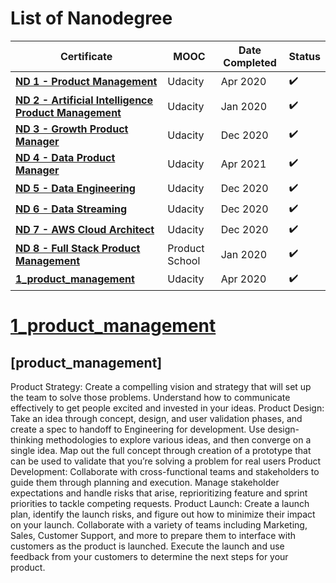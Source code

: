# List of Nanodegree


Certificate | MOOC | Date Completed | Status |
------------ | ------------- | -------------------- | -------------------- |
**[ND 1 - Product Management](1_product_management)**  | Udacity | Apr 2020 | :heavy_check_mark:
**[ND 2 - Artificial Intelligence Product Management](2_Artificial_Intelligence_Product_Management)**  | Udacity | Jan 2020 | :heavy_check_mark:
**[ND 3 - Growth Product Manager](3_Growth_Product_Manager)** | Udacity | Dec 2020| :heavy_check_mark:
**[ND 4 - Data Product Manager](4_Data_Product_Manager)**| Udacity | Apr 2021 | :heavy_check_mark:
**[ND 5 - Data Engineering](5_Data_Engineering)**| Udacity | Dec 2020 | :heavy_check_mark:
**[ND 6 - Data Streaming](6_Data_Streaming)**| Udacity | Dec 2020 | :heavy_check_mark:
**[ND 7 - AWS Cloud Architect](7_AWS_Cloud_Architect)**| Udacity | Dec 2020 | :heavy_check_mark:
**[ND 8 - Full Stack Product Management](8_Full_Stack_Product_Management)**| Product School | Jan 2020 | :heavy_check_mark:
**[1_product_management](#product_management)**  | Udacity | Apr 2020 | :heavy_check_mark:


# [1_product_management](#product_management)

## [product_management] 
Product Strategy:
Create a compelling vision and strategy that will set up the team to solve those problems. Understand how to communicate effectively to get people excited and invested in your ideas.
Product Design:
Take an idea through concept, design, and user validation phases, and create a spec to handoff to Engineering for development. Use design-thinking methodologies to explore various ideas, and then converge on a single idea. Map out the full concept through creation of a prototype that can be used to validate that you’re solving a problem for real users
Product Development:
Collaborate with cross-functional teams and stakeholders to guide them through planning and execution. Manage stakeholder expectations and handle risks that arise, reprioritizing feature and sprint priorities to tackle competing requests.
Product Launch:
Create a launch plan, identify the launch risks, and figure out how to minimize their impact on your launch. 
Collaborate with a variety of teams including Marketing, Sales, Customer Support, and more to prepare them to interface with customers as the product is launched. Execute the launch and use feedback from your customers to determine the next steps for your product.
